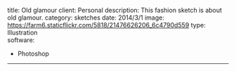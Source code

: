 title: Old glamour
client: Personal
description: This fashion sketch is about old glamour.
category: sketches
date: 2014/3/1
image: https://farm6.staticflickr.com/5818/21476626206_6c4790d559
type: Illustration	
software:
- Photoshop
---

